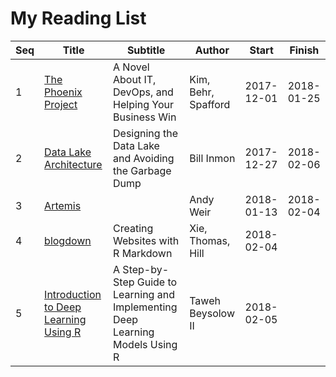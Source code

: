 # My Reading List

| Seq | Title                                                                                             | Subtitle                                                                       | Author              | Start      | Finish     |
| --- | ------------------------------------------------------------------------------------------------- | ------------------------------------------------------------------------------ | ------------------- | ---------- | ---------- |
| 1   | [The Phoenix Project](http://itrevolution.com/book/the-phoenix-project/)                          | A Novel About IT, DevOps, and Helping Your Business Win                        | Kim, Behr, Spafford | 2017-12-01 | 2018-01-25 |
| 2   | [Data Lake Architecture](https://technicspub.com/bidw/)                                           | Designing the Data Lake and Avoiding the Garbage Dump                          | Bill Inmon          | 2017-12-27 | 2018-02-06 |
| 3   | [Artemis](http://www.andyweirauthor.com/books/artemis-hc)                                         |                                                                                | Andy Weir           | 2018-01-13 | 2018-02-04 |
| 4   | [blogdown](https://bookdown.org/yihui/blogdown/)                                                  | Creating Websites with R Markdown                                              | Xie, Thomas, Hill   | 2018-02-04 |            |
| 5   | [Introduction to Deep Learning Using R](https://github.com/Apress/intro-to-deep-learning-using-r) | A Step-by-Step Guide to Learning and Implementing Deep Learning Models Using R | Taweh Beysolow II   | 2018-02-05 |            |
